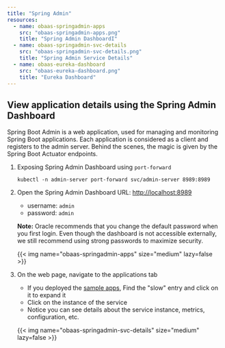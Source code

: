 ```yaml
---
title: "Spring Admin"
resources:
  - name: obaas-springadmin-apps
    src: "obaas-springadmin-apps.png"
    title: "Spring Admin DashboardI"
  - name: obaas-springadmin-svc-details
    src: "obaas-springadmin-svc-details.png"
    title: "Spring Admin Service Details"
  - name: obaas-eureka-dashboard
    src: "obaas-eureka-dashboard.png"
    title: "Eureka Dashboard"
---
```


## View application details using the Spring Admin Dashboard

Spring Boot Admin is a web application, used for managing and monitoring Spring Boot applications. Each application is considered as a client and registers to the admin server. Behind the scenes, the magic is given by the Spring Boot Actuator endpoints.

1. Exposing Spring Admin Dashboard using `port-forward`

    ```shell
    kubectl -n admin-server port-forward svc/admin-server 8989:8989
    ```

2. Open the Spring Admin Dashboard URL: <http://localhost:8989>

    * username: `admin`
    * password: `admin`

    **Note:** Oracle recommends that you change the default password when you first login.  Even though the dashboard is not accessible externally,
    we still recommend using strong passwords to maximize security.

    <!-- spellchecker-disable -->
    {{< img name="obaas-springadmin-apps" size="medium" lazy=false >}}
    <!-- spellchecker-enable -->

3. On the web page, navigate to the applications tab

    * If you deployed the [sample apps](../../sample-apps), Find the "slow" entry and click on it to expand it
    * Click on the instance of the service
    * Notice you can see details about the service instance, metrics, configuration, etc.

    <!-- spellchecker-disable -->
    {{< img name="obaas-springadmin-svc-details" size="medium" lazy=false >}}
    <!-- spellchecker-enable -->

